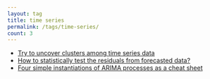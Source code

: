 ```yaml
---
layout: tag
title: time series
permalink: /tags/time-series/
count: 3
---
```


- [Try to uncover clusters among time series data](https://clementbm.github.io/study/2023/09/01/clustering-large-timeseries-dtw-kmeans.html)
- [How to statistically test the residuals from forecasted data?](https://clementbm.github.io/study/2023/01/06/residual-errors-electricity-consumption.html)
- [Four simple instantiations of ARIMA processes as a cheat sheet](https://clementbm.github.io/theory/2022/12/17/timeseries-arima-simple-processes.html)
